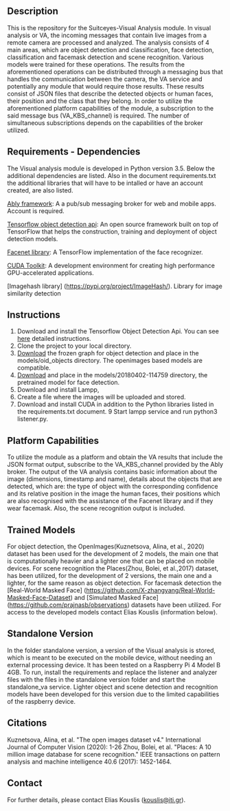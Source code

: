 ## Description

This is the repository for the Suitceyes-Visual Analysis module. In visual analysis or VA, the incoming messages that contain live images from a remote camera are processed and analyzed. The analysis consists of 4 main areas, which are object detection and classification, face detection, classification and facemask detection and scene recognition. Various models were trained for these operations. The results from the aforementioned operations can be distributed through a messaging bus that handles the communication between the camera, the VA service and potentially any module that would require those results. These results consist of JSON files that describe the detected objects or human faces, their position and the class that they belong. In order to utilize the aforementioned platform capabilities of the module, a subscription to the said message bus (VA_KBS_channel) is required. The number of simultaneous subscriptions depends on the capabilities of the broker utilized.
## Requirements - Dependencies

The Visual analysis module is developed in Python version 3.5. Below the additional dependencies are listed. Also in the document requirements.txt the additional libraries that will have to be intalled or have an account created, are also listed.

[Ably framework](https://ably.com/ ): A a pub/sub messaging broker for web and mobile apps. Account is required.

[Tensorflow object detection api](https://github.com/tensorflow/models/tree/master/research/object_detection): An open source framework built on top of TensorFlow that helps the construction, training and deployment of object detection models.

[Facenet library](https://github.com/davidsandberg/facenet): A TensorFlow implementation of the face recognizer.

[CUDA Toolkit](https://developer.nvidia.com/cuda-toolkit ): Α development environment for creating high performance GPU-accelerated applications.

[Imagehash library] (https://pypi.org/project/ImageHash/). Library for image similarity detection


## Instructions

1. Download and install the Tensorflow Object Detection Api. You can see [here](https://github.com/tensorflow/models/blob/master/research/object_detection/g3doc/installation.md ) detailed instructions.
2. Clone the project to your local directory.
3. [Download](https://github.com/tensorflow/models/blob/master/research/object_detection/g3doc/tf1_detection_zoo.md )  the frozen graph for object detection and place in the models/oid_objects directory. The openimages based models are compatible. 
4. [Download](https://drive.google.com/file/d/1EXPBSXwTaqrSC0OhUdXNmKSh9qJUQ55-/view) and place in the models/20180402-114759 directory, the pretrained model for face detection.
5. Download and install Lampp,
6. Create a file where the images will be uploaded and stored.
8. Download and install CUDA in addition to the Python libraries listed in the requirements.txt document.
9 Start lampp service and run python3 listener.py.

## Platform Capabilities

To utilize the module as a platform and obtain the VA results that include the JSON format output, subscribe to the VA_KBS_channel provided by the Ably broker. The output of the VA analysis contains basic information about the image (dimensions, timestamp and name), details about the objects that are detected, which are: the type of object with the corresponding confidence and its relative position in the image  the human faces, their positions which are also recognised with the assistance of the Facenet library and if they wear facemask. Also, the scene recognition output is included.

## Trained Models
For object detection, the OpenImages(Kuznetsova, Alina, et al., 2020) dataset has been used for the development of 2 models, the main one that is computationally heavier and a lighter one that can be placed on mobile devices. For scene recognition the Places(Zhou, Bolei, et al.,2017) dataset, has been utilized, for the development of 2 versions, the main one and a lighter, for the same reason as object detection. For facemask detection the [Real-World Masked Face] (https://github.com/X-zhangyang/Real-World-Masked-Face-Dataset) and [Simulated Masked Face] (https://github.com/prajnasb/observations) datasets have been utilized. For access to the developed models contact Elias Kouslis (information below).

## Standalone Version
In the folder standalone version, a version of the Visual analysis is stored, which is meant to be executed on the mobile device, without needing an external processing device. It has been tested on a Raspberry Pi 4 Model B 4GB. To run, install the requirements and replace the listener and analyzer files with the files in the standalone version folder and start the standalone_va service. Lighter object and scene detection and recognition models have been developed for this version due to the limited capabilities of the raspberry device.

## Citations
Kuznetsova, Alina, et al. "The open images dataset v4." International Journal of Computer Vision (2020): 1-26
Zhou, Bolei, et al. "Places: A 10 million image database for scene recognition." IEEE transactions on pattern analysis and machine intelligence 40.6 (2017): 1452-1464.
## Contact 

For further details, please contact Elias Kouslis (kouslis@iti.gr).

